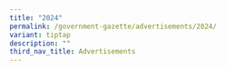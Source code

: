 ```yaml
---
title: "2024"
permalink: /government-gazette/advertisements/2024/
variant: tiptap
description: ""
third_nav_title: Advertisements
---
```

